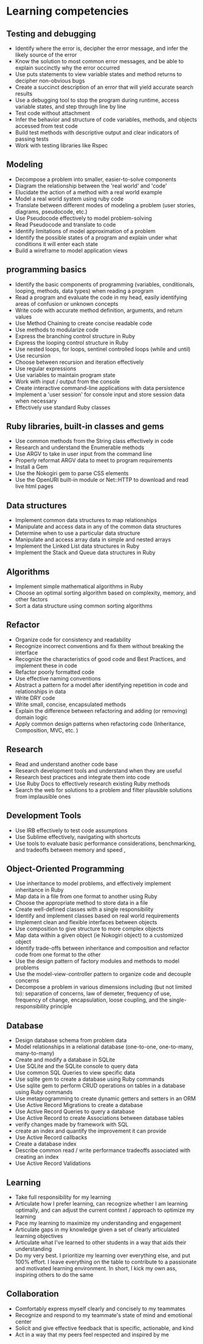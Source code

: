 # Learning competencies


## Testing and debugging
- Identify where the error is, decipher the error message, and infer the likely source of the error
- Know the solution to most common error messages,  and be able to explain succinctly why the error occurred
- Use puts statements to view variable states and method returns to decipher non-obvious bugs
- Create a succinct description of an error that will yield accurate search results
- Use a debugging tool to stop the program during runtime, access variable states, and step through line by line
- Test code without attachment
- Infer the behavior and structure of code variables, methods, and objects accessed from test code
- Build test methods with descriptive output and clear indicators of passing tests
- Work with testing libraries like Rspec


## Modeling
- Decompose a problem into smaller, easier-to-solve components
- Diagram the relationship between the 'real world' and 'code'
- Elucidate the action of a method with a real world example
- Model a real world system using ruby code
- Translate between different modes of modeling a problem (user stories, diagrams, pseudocode, etc.)
- Use Pseudocode effectively to model problem-solving
- Read Pseudocode and translate to code
- Identify limitations of model approximation of a problem
- Identify the possible states of a program and explain under what conditions it will enter each state
- Build a wireframe to model application views


## programming basics
- Identify the basic components of programming (variables, conditionals, looping, methods, data types) when reading a program
- Read a program and evaluate the code in my head, easily identifying areas of confusion or unknown concepts
- Write code with accurate method definition, arguments, and return values
- Use Method Chaining to create concise readable code
- Use methods to modularize code
- Express the branching control structure in Ruby
- Express the looping control structure in Ruby
- Use nested loops, for loops, sentinel controlled loops (while and until)
- Use recursion
- Choose between recursion and iteration effectively
- Use regular expressions
- Use variables to maintain program state
- Work with input / output from the console
- Create interactive command-line applications with data persistence
- Implement a 'user session' for console input and store session data when necessary
- Effectively use standard Ruby classes


## Ruby libraries, built-in classes and gems
- Use common methods from the String class effectively in code
- Research and understand the Enumerable methods
- Use ARGV to take in user input from the command line
- Properly reformat ARGV data to meet to program requirements
- Install a Gem
- Use the Nokogiri gem to parse CSS elements
- Use the OpenURI built-in module or Net::HTTP   to download and read live html pages


## Data structures
- Implement common data structures to map relationships
- Manipulate and access data in any of the common data structures
- Determine when to use a particular data structure
- Manipulate and access array data in simple and nested arrays
- Implement the Linked List data structures in Ruby
- Implement the Stack and Queue data structures in Ruby


## Algorithms
- Implement simple mathematical algorithms in Ruby
- Choose an optimal sorting algorithm based on complexity, memory, and other factors
- Sort a data structure using common sorting algorithms


## Refactor
- Organize code for consistency and readability
- Recognize incorrect conventions and fix them without breaking the interface
- Recognize the characteristics of good code and Best Practices, and implement these in code
- Refactor poorly formatted code
- Use effective naming conventions
- Abstract a pattern for a model after identifying repetition in code and relationships in data
- Write DRY code
- Write small, concise, encapsulated methods
- Explain the difference between refactoring and adding (or removing) domain logic
- Apply common design patterns when refactoring code (Inheritance, Composition, MVC, etc. )


## Research
- Read and understand another code base
- Research development tools and understand when they are useful
- Research best practices and integrate them into code
- Use Ruby Docs to effectively research existing Ruby methods
- Search the web for solutions to a problem and filter plausible solutions from implausible ones



## Development Tools
- Use IRB effectively to test code assumptions
- Use Sublime effectively, navigating with shortcuts
- Use tools to evaluate basic performance considerations, benchmarking, and tradeoffs between memory and speed ,


## Object-Oriented Programming
- Use inheritance to model problems, and effectively implement inheritance in Ruby
- Map data in a file from one format to another using Ruby
- Choose the appropriate method to store data in a file
- Create well-defined classes with a single responsibility
- Identify and implement classes based on real world requirements
- Implement clean and flexible interfaces between objects
- Use composition to give structure to more complex objects
- Map data within a given object (ie Nokogiri object) to a customized object
- Identify trade-offs between inheritance and composition and refactor code from one format to the other
- Use the design pattern of factory modules and methods to model problems
- Use the model-view-controller pattern to organize code and decouple concerns
- Decompose a problem in various dimensions including (but not limited to): separation of concerns, law of demeter, frequency of use, frequency of change, encapsulation, loose coupling, and the single-responsibility principle


## Database
- Design database schema from problem data
- Model relationships in a relational database (one-to-one, one-to-many, many-to-many)
- Create and modify a database in SQLite
- Use SQLite and the SQLite console to query data
- Use common SQL Queries to view specific data
- Use sqlite gem to create a database using Ruby commands
- Use sqlite gem to perform CRUD operations on tables in a database using Ruby commands
- Use metaprogramming to create dynamic getters and setters in an ORM
- Use Active Record Migrations to create a database
- Use Active Record Queries to query a database
- Use Active Record to create Associations between database tables
- verify changes made by framework with SQL
- create an index and quantify the improvement it can provide
- Use Active Record callbacks
- Create a database index
- Describe common read / write performance tradeoffs associated with creating an index
- Use Active Record Validations


## Learning
- Take full responsibility for my learning
- Articulate how I prefer learning, can recognize whether I am learning optimally, and can adjust the current context / approach to optimize my learning
- Pace my learning to maximize my understanding and engagement
- Articulate gaps in my knowledge given a set of clearly articulated learning objectives
- Articulate what I've learned to other students in a way that aids their understanding
- Do my very best. I prioritize my learning over everything else, and put 100% effort. I leave everything on the table to contribute to a passionate and motivated learning environment. In short, I kick my own ass, inspiring others to do the same


## Collaboration
- Comfortably express myself clearly and concisely to my teammates
- Recognize and respond to my teammate's state of mind and emotional center
- Solicit and give effective feedback that is specific, actionable, and kind
- Act in a way that my peers feel respected and inspired by me
